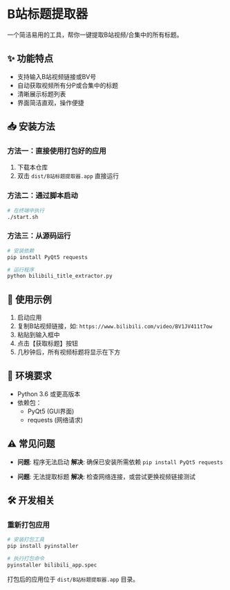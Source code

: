 # B站标题提取器

一个简洁易用的工具，帮你一键提取B站视频/合集中的所有标题。

## ✨ 功能特点

- 支持输入B站视频链接或BV号
- 自动获取视频所有分P或合集中的标题
- 清晰展示标题列表
- 界面简洁直观，操作便捷

## 📥 安装方法

### 方法一：直接使用打包好的应用

1. 下载本仓库
2. 双击 `dist/B站标题提取器.app` 直接运行

### 方法二：通过脚本启动

```bash
# 在终端中执行
./start.sh
```

### 方法三：从源码运行

```bash
# 安装依赖
pip install PyQt5 requests

# 运行程序
python bilibili_title_extractor.py
```

## 🚀 使用示例

1. 启动应用
2. 复制B站视频链接，如: `https://www.bilibili.com/video/BV1JV411t7ow`
3. 粘贴到输入框中
4. 点击【获取标题】按钮
5. 几秒钟后，所有视频标题将显示在下方

## 🔧 环境要求

- Python 3.6 或更高版本
- 依赖包：
  - PyQt5 (GUI界面)
  - requests (网络请求)

## ⚠️ 常见问题

- **问题**: 程序无法启动
  **解决**: 确保已安装所需依赖 `pip install PyQt5 requests`

- **问题**: 无法提取标题
  **解决**: 检查网络连接，或尝试更换视频链接测试

## 🛠️ 开发相关

### 重新打包应用

```bash
# 安装打包工具
pip install pyinstaller

# 执行打包命令
pyinstaller bilibili_app.spec
```

打包后的应用位于 `dist/B站标题提取器.app` 目录。 
